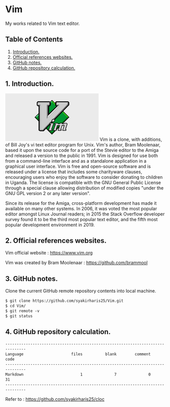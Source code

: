 # Vim
My works related to Vim text editor.

## Table of Contents
1. [Introduction.](#introduction)
2. [Official references websites.](#references)
3. [GitHub notes.](#github)
4. [GitHub repository calculation.](#calculation)

<a name="introduction"></a>
## 1. Introduction.
<img src="vim.png" height="150">
Vim is a clone, with additions, of Bill Joy's vi text editor program for Unix. Vim's author, Bram Moolenaar, based it upon the source code for a port of the Stevie editor to the Amiga and released a version to the public in 1991. Vim is designed for use both from a command-line interface and as a standalone application in a graphical user interface. Vim is free and open-source software and is released under a license that includes some charityware clauses, encouraging users who enjoy the software to consider donating to children in Uganda. The license is compatible with the GNU General Public License through a special clause allowing distribution of modified copies "under the GNU GPL version 2 or any later version".

Since its release for the Amiga, cross-platform development has made it available on many other systems. In 2006, it was voted the most popular editor amongst Linux Journal readers; in 2015 the Stack Overflow developer survey found it to be the third most popular text editor, and the fifth most popular development environment in 2019.

<a name="references"></a>
## 2. Official references websites. <br />
Vim official website : https://www.vim.org <br />

Vim was created by Bram Moolenaar : https://github.com/brammool <br />

<a name="github"></a>
## 3. GitHub notes.
Clone the current GitHub remote repository contents into local machine.
```
$ git clone https://github.com/syakirharis25/Vim.git
$ cd Vim/
$ git remote -v
$ git status
```

<a name="calculation"></a>
## 4. GitHub repository calculation.
```
-------------------------------------------------------------------------------
Language                     files          blank        comment           code
-------------------------------------------------------------------------------
Markdown                         1              7              0             31
-------------------------------------------------------------------------------
```
Refer to : https://github.com/syakirharis25/cloc
